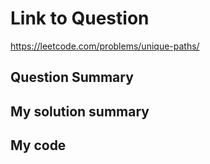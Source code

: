 # Link to Question
https://leetcode.com/problems/unique-paths/

## Question Summary

## My solution summary

## My code

